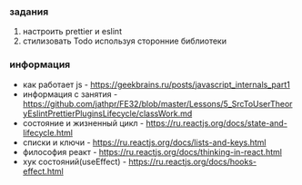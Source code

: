 ### задания

1. настроить prettier и eslint
2. стилизовать Todo используя сторонние библиотеки

### информация

- как работает js - https://geekbrains.ru/posts/javascript_internals_part1
- информация с занятия - https://github.com/jathpr/FE32/blob/master/Lessons/5_SrcToUserTheoryEslintPrettierPluginsLifecycle/classWork.md
- состояние и жизненный цикл - https://ru.reactjs.org/docs/state-and-lifecycle.html
- списки и ключи - https://ru.reactjs.org/docs/lists-and-keys.html
- философия реакт - https://ru.reactjs.org/docs/thinking-in-react.html
- хук состояний(useEffect) - https://ru.reactjs.org/docs/hooks-effect.html
